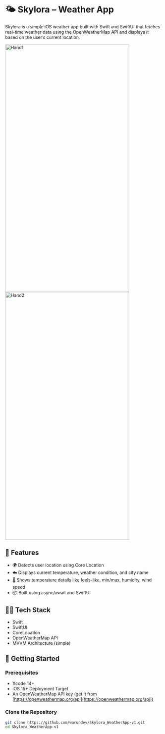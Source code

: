 # 🌤️ Skylora – Weather App

Skylora is a simple iOS weather app built with Swift and SwiftUI that fetches real-time weather data using the OpenWeatherMap API and displays it based on the user’s current location.

<img width="400" height="800" alt="Hand1" src="https://github.com/user-attachments/assets/0bc121af-a8d4-4b69-b006-32da015903cf" />
<img width="400" height="800" alt="Hand2" src="https://github.com/user-attachments/assets/b798af62-3080-4a9b-893d-1214256748d0" />

## 📱 Features

- 🌍 Detects user location using Core Location
- ☁️ Displays current temperature, weather condition, and city name
- 🌡️ Shows temperature details like feels-like, min/max, humidity, wind speed
- 📦 Built using async/await and SwiftUI

## 🧑‍💻 Tech Stack

- Swift
- SwiftUI
- CoreLocation
- OpenWeatherMap API
- MVVM Architecture (simple)

## 🚀 Getting Started

### Prerequisites
- Xcode 14+
- iOS 15+ Deployment Target
- An OpenWeatherMap API key (get it from [https://openweathermap.org/api](https://openweathermap.org/api))

### Clone the Repository
```bash
git clone https://github.com/warundev/Skylora_WeatherApp-v1.git
cd Skylora_WeatherApp-v1
